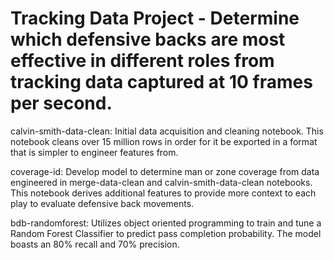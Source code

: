 # Tracking Data Project - Determine which defensive backs are most effective in different roles from tracking data captured at 10 frames per second.

calvin-smith-data-clean: Initial data acquisition and cleaning notebook. This notebook cleans over 15 million rows in order for it be exported in a format that is simpler to engineer features from.

coverage-id: Develop model to determine man or zone coverage from data engineered in merge-data-clean and calvin-smith-data-clean notebooks. This notebook derives additional features to provide more context to each play to evaluate defensive back movements.

bdb-randomforest: Utilizes object oriented programming to train and tune a Random Forest Classifier to predict pass completion probability. The model boasts an 80% recall and 70% precision.
